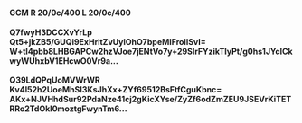 #### GCM R 20/0c/400 L 20/0c/400
**Q7fwyH3DCCXvYrLp**<br/>**Qt5+jkZB5/GUQi9ExHritZvUylOhO7bpeMIFroIISvI=**<br/>**W+tI4pbb8LHBGAPCw2hzVJoe7jENtVo7y+29SIrFYzikTlyPt/g0hs1JYcICkwyWUhxbV1EHcwO0Vr9a...**<br/><br/>
**Q39LdQPqUoMVWrWR**<br/>**Kv4I52h2UoeMhSI3KsJhXx+ZYf69512BsFtfCguKbnc=**<br/>**AKx+NJVHhdSur92PdaNze41cj2gKicXYse/ZyZf6odZmZEU9JSEVrKiTETRRo2TdOkl0moztgFwynTm6...**